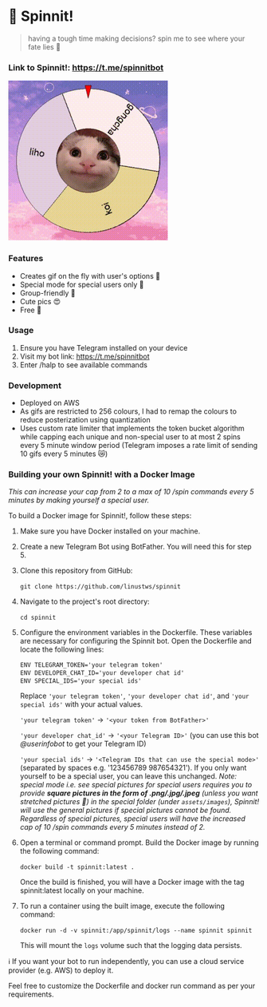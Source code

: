 # 🎡 Spinnit!

> having a tough time making decisions? spin me to see where your fate lies 💫

### Link to Spinnit!: https://t.me/spinnitbot

![demo](/assets/demo/demo.gif)

### Features
- Creates gif on the fly with user's options 🎨
- Special mode for special users only 💞
- Group-friendly 👥
- Cute pics 😍
- Free 🎉

### Usage 
1. Ensure you have Telegram installed on your device
2. Visit my bot link: https://t.me/spinnitbot
3. Enter /halp to see available commands

### Development
- Deployed on AWS
- As gifs are restricted to 256 colours, I had to remap the colours to reduce posterization using quantization
- Uses custom rate limiter that implements the token bucket algorithm while capping each unique and non-special user to at most 2 spins every 5 minute window period (Telegram imposes a rate limit of sending 10 gifs every 5 minutes 😿)

### Building your own Spinnit! with a Docker Image

_This can increase your cap from 2 to a max of 10 /spin commands every 5 minutes by making yourself a special user._

To build a Docker image for Spinnit!, follow these steps:

1. Make sure you have Docker installed on your machine.

2. Create a new Telegram Bot using BotFather. You will need this for step 5.

3. Clone this repository from GitHub:

   `git clone https://github.com/linustws/spinnit`
4. Navigate to the project's root directory:

   `cd spinnit`
5. Configure the environment variables in the Dockerfile. These variables are necessary for configuring the Spinnit bot. Open the Dockerfile and locate the following lines:

   ```
   ENV TELEGRAM_TOKEN='your telegram token'
   ENV DEVELOPER_CHAT_ID='your developer chat id'
   ENV SPECIAL_IDS='your special ids'
   ```
   
   Replace `'your telegram token'`, `'your developer chat id'`, and `'your special ids'` with your actual values.

   `'your telegram token'` -> `'<your token from BotFather>'`
   
   `'your developer chat_id'` -> `'<your Telegram ID>'` (you can use this bot _@userinfobot_ to get your Telegram ID)
   
   `'your special ids'` -> `'<Telegram IDs that can use the special mode>'` (separated by spaces e.g. '123456789 987654321'). If you only want yourself to be a special user, you can leave this unchanged. _Note: special mode i.e. see special pictures for special users requires you to provide **square pictures in the form of .png/.jpg/.jpeg** (unless you want stretched pictures 🤡) in the special folder (under `assets/images`), Spinnit! will use the general pictures if special pictures cannot be found. Regardless of special pictures, special users will have the increased cap of 10 /spin commands every 5 minutes instead of 2._

6. Open a terminal or command prompt.
Build the Docker image by running the following command:

   `docker build -t spinnit:latest .`

   Once the build is finished, you will have a Docker image with the tag spinnit:latest locally on your machine.

7. To run a container using the built image, execute the following command:

   `docker run -d -v spinnit:/app/spinnit/logs --name spinnit spinnit`

   This will mount the `logs` volume such that the logging data persists.

ℹ️ If you want your bot to run independently, you can use a cloud service provider (e.g. AWS) to deploy it.

Feel free to customize the Dockerfile and docker run command as per your requirements.
